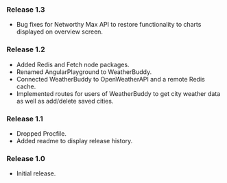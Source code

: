 ### Release 1.3

- Bug fixes for Networthy Max API to restore functionality to charts displayed on overview screen.

### Release 1.2

- Added Redis and Fetch node packages.
- Renamed AngularPlayground to WeatherBuddy.
- Connected WeatherBuddy to OpenWeatherAPI and a remote Redis cache.
- Implemented routes for users of WeatherBuddy to get city weather data as well as add/delete saved cities.

### Release 1.1

- Dropped Procfile.
- Added readme to display release history.

### Release 1.0

- Initial release.